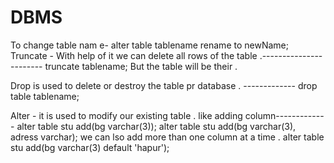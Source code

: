 # DBMS







To change table nam e-    alter table tablename rename to newName;
Truncate - With help of it we can delete all rows of the table .----------------------- truncate tablename;
But the table will be their .

Drop is used to delete or destroy the table pr database . -------------  drop table tablename;

Alter - it is used to modify our existing table .  like adding  column------------- alter table stu add(bg varchar(3));
alter table stu add(bg varchar(3), adress varchar); we can lso add more than one column at a time .
alter table stu add(bg varchar(3) default 'hapur');

